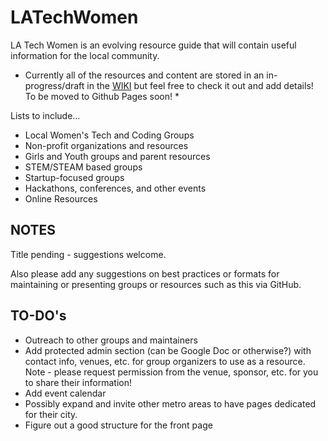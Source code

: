 # LATechWomen

LA Tech Women is an evolving resource guide that will contain useful information for the local community. 

* Currently all of the resources and content are stored in an in-progress/draft in the [WIKI](https://github.com/LATechWomen/LATechWomen/wiki) but feel free to check it out and add details! To be moved to Github Pages soon! * 

Lists to include...

- Local Women's Tech and Coding Groups
- Non-profit organizations and resources
- Girls and Youth groups and parent resources
- STEM/STEAM based groups
- Startup-focused groups
- Hackathons, conferences, and other events
- Online Resources


## NOTES

Title pending - suggestions welcome.

Also please add any suggestions on best practices or formats for maintaining or presenting groups or resources such as this via GitHub. 


## TO-DO's

* Outreach to other groups and maintainers
* Add protected admin section (can be Google Doc or otherwise?) with contact info, venues, etc. for group organizers to use as a resource. Note - please request permission from the venue, sponsor, etc. for you to share their information!
* Add event calendar
* Possibly expand and invite other metro areas to have pages dedicated for their city.
* Figure out a good structure for the front page
